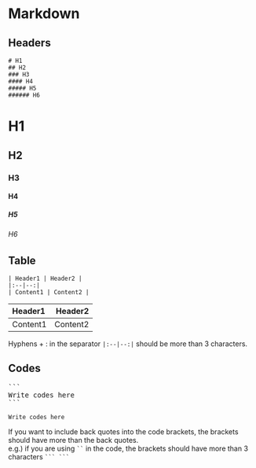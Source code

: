 # Markdown
## Headers
```
# H1
## H2
### H3
#### H4
##### H5
###### H6
```
# H1
## H2
### H3
#### H4
##### H5
###### H6

## Table
```
| Header1 | Header2 |
|:--|--:|
| Content1 | Content2 |
```
| Header1 | Header2 |
|:--|--:|
| Content1 | Content2 |

Hyphens + : in the separator `|:--|--:|` should be more than 3 characters.

## Codes
<pre>
```
Write codes here
```
</pre>
```
Write codes here
```
If you want to include back quotes into the code brackets, the brackets should have more than the back quotes.  
e.g.) if you are using ``` `` ``` in the code, the brackets should have more than 3 characters ```` ``` ``` ````
